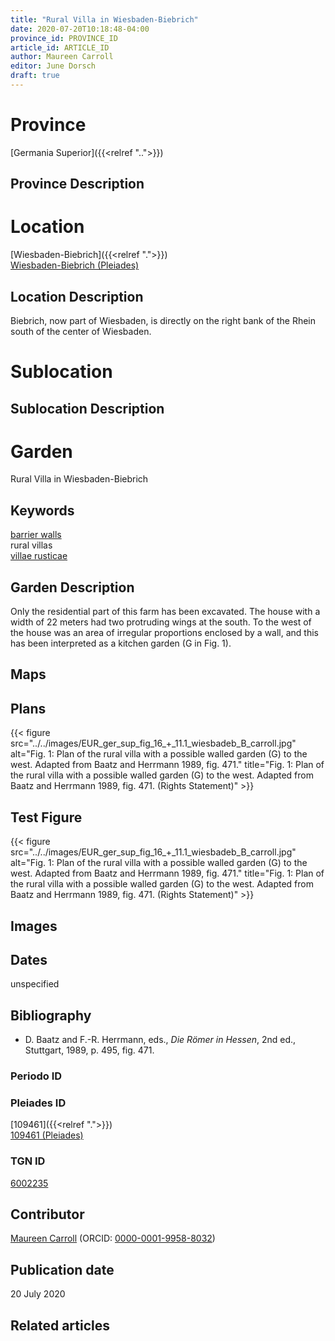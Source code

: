 ```yaml
---
title: "Rural Villa in Wiesbaden-Biebrich"
date: 2020-07-20T10:18:48-04:00
province_id: PROVINCE_ID
article_id: ARTICLE_ID
author: Maureen Carroll
editor: June Dorsch
draft: true
---
```


# Province

[Germania Superior]({{<relref "..">}})  

## Province Description

<!-- DESCRIPTION -->


# Location

[Wiesbaden-Biebrich]({{<relref ".">}}) \
[Wiesbaden-Biebrich (Pleiades)](https\://pleiades.stoa.org/places/109461)

## Location Description

Biebrich, now part of Wiesbaden, is directly on the right bank of the Rhein south of the center of Wiesbaden.

# Sublocation

<!--
[AREA WITHIN LOCATION, LIKE “PALATINE HILL”](GEOREFERENCE LINK)
A sublocation is any area larger than an individual garden, but located within a location. I would always try to include a link to a controlled vocabulary here if possible. This ID may well be different from the Garden ID, e.g., Pompeii versus a Garden in one of the houses which has its own Pleiades ID.
-->

## Sublocation Description

<!-- DESCRIPTION -->

# Garden

Rural Villa in Wiesbaden-Biebrich

## Keywords

[barrier walls](http://vocab.getty.edu/page/aat/300419302)  
rural villas  
[villae rusticae](http://vocab.getty.edu/page/aat/300005518)

## Garden Description

Only the residential part of this farm has been excavated. The house with a width of 22 meters had two protruding wings at the south. To the west of the house was an area of irregular proportions enclosed by a wall, and this has been interpreted as a kitchen garden (G in Fig. 1).

## Maps

<!--
{{< figure src="../../images/image_name.ext" alt="alt_text" title="CAPTION" >}}
-->

## Plans

{{< figure src="../../images/EUR_ger_sup_fig_16_+_11.1_wiesbadeb_B_carroll.jpg" alt="Fig. 1: Plan of the rural villa with a possible walled garden (G) to the west. Adapted from Baatz and Herrmann 1989, fig. 471." title="Fig. 1: Plan of the rural villa with a possible walled garden (G) to the west. Adapted from Baatz and Herrmann 1989, fig. 471. (Rights Statement)" >}}



## Test Figure

{{< figure src="../../images/EUR_ger_sup_fig_16_+_11.1_wiesbadeb_B_carroll.jpg" alt="Fig. 1: Plan of the rural villa with a possible walled garden (G) to the west. Adapted from Baatz and Herrmann 1989, fig. 471." title="Fig. 1: Plan of the rural villa with a possible walled garden (G) to the west. Adapted from Baatz and Herrmann 1989, fig. 471. (Rights Statement)" >}}


## Images

<!--
{{< figure src="../../images/image_name.ext" alt="alt_text" title="CAPTION" >}}
-->

## Dates

unspecified

## Bibliography

* D. Baatz and F.-R. Herrmann, eds., *Die Römer in Hessen*, 2nd ed., Stuttgart, 1989, p. 495, fig. 471.

### Periodo ID

<!-- [PERIODO_ID](https://pleiades.stoa.org/places/PLEIADES_ID) -->

### Pleiades ID

[109461]({{<relref ".">}}) \
[109461 (Pleiades)](https\://pleiades.stoa.org/places/109461)

### TGN ID

[6002235](http://vocab.getty.edu/page/tgn/6002235)

## Contributor

[Maureen Carroll](https://www.sheffield.ac.uk/archaeology/our-people/academic-staff/maureen-carroll) (ORCID: [0000-0001-9958-8032](https://orcid.org/0000-0001-9958-8032))

## Publication date

20 July 2020

## Related articles

<!-- Links to other related articles. Leave blank for now -->
